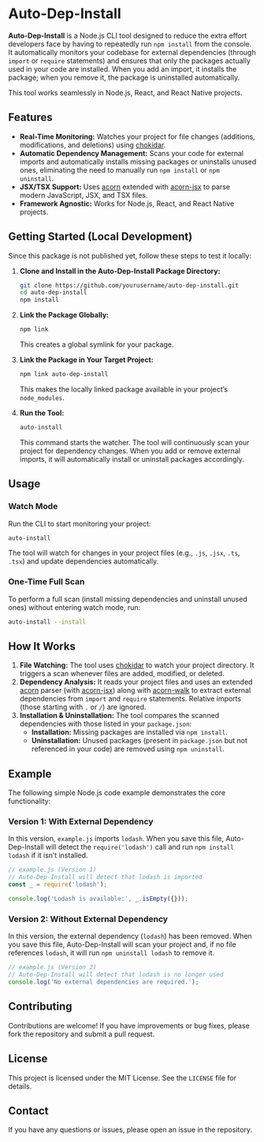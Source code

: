 # Auto-Dep-Install

**Auto-Dep-Install** is a Node.js CLI tool designed to reduce the extra effort developers face by having to repeatedly run `npm install` from the console. It automatically monitors your codebase for external dependencies (through `import` or `require` statements) and ensures that only the packages actually used in your code are installed. When you add an import, it installs the package; when you remove it, the package is uninstalled automatically. 

This tool works seamlessly in Node.js, React, and React Native projects.

## Features
- **Real-Time Monitoring:** Watches your project for file changes (additions, modifications, and deletions) using [chokidar](https://www.npmjs.com/package/chokidar).
- **Automatic Dependency Management:** Scans your code for external imports and automatically installs missing packages or uninstalls unused ones, eliminating the need to manually run `npm install` or `npm uninstall`.
- **JSX/TSX Support:** Uses [acorn](https://www.npmjs.com/package/acorn) extended with [acorn-jsx](https://www.npmjs.com/package/acorn-jsx) to parse modern JavaScript, JSX, and TSX files.
- **Framework Agnostic:** Works for Node.js, React, and React Native projects.

## Getting Started (Local Development)
Since this package is not published yet, follow these steps to test it locally:

1. **Clone and Install in the Auto-Dep-Install Package Directory:**
   ```sh
   git clone https://github.com/yourusername/auto-dep-install.git
   cd auto-dep-install
   npm install
   ```

2. **Link the Package Globally:**
   ```sh
   npm link
   ```
   This creates a global symlink for your package.

3. **Link the Package in Your Target Project:**
   ```sh
   npm link auto-dep-install
   ```
   This makes the locally linked package available in your project’s `node_modules`.

4. **Run the Tool:**
   ```sh
   auto-install
   ```
   This command starts the watcher. The tool will continuously scan your project for dependency changes. When you add or remove external imports, it will automatically install or uninstall packages accordingly.

## Usage
### Watch Mode
Run the CLI to start monitoring your project:
```sh
auto-install
```
The tool will watch for changes in your project files (e.g., `.js`, `.jsx`, `.ts`, `.tsx`) and update dependencies automatically.

### One-Time Full Scan
To perform a full scan (install missing dependencies and uninstall unused ones) without entering watch mode, run:
```sh
auto-install --install
```

## How It Works
1. **File Watching:** The tool uses [chokidar](https://www.npmjs.com/package/chokidar) to watch your project directory. It triggers a scan whenever files are added, modified, or deleted.
2. **Dependency Analysis:** It reads your project files and uses an extended [acorn](https://www.npmjs.com/package/acorn) parser (with [acorn-jsx](https://www.npmjs.com/package/acorn-jsx)) along with [acorn-walk](https://www.npmjs.com/package/acorn-walk) to extract external dependencies from `import` and `require` statements. Relative imports (those starting with `.` or `/`) are ignored.
3. **Installation & Uninstallation:** The tool compares the scanned dependencies with those listed in your `package.json`:
   - **Installation:** Missing packages are installed via `npm install`.
   - **Uninstallation:** Unused packages (present in `package.json` but not referenced in your code) are removed using `npm uninstall`.

## Example
The following simple Node.js code example demonstrates the core functionality:

### Version 1: With External Dependency
In this version, `example.js` imports `lodash`. When you save this file, Auto-Dep-Install will detect the `require('lodash')` call and run `npm install lodash` if it isn’t installed.

```javascript
// example.js (Version 1)
// Auto-Dep-Install will detect that lodash is imported
const _ = require('lodash');

console.log('Lodash is available:', _.isEmpty({}));
```

### Version 2: Without External Dependency
In this version, the external dependency (`lodash`) has been removed. When you save this file, Auto-Dep-Install will scan your project and, if no file references `lodash`, it will run `npm uninstall lodash` to remove it.

```javascript
// example.js (Version 2)
// Auto-Dep-Install will detect that lodash is no longer used
console.log('No external dependencies are required.');
```

## Contributing
Contributions are welcome! If you have improvements or bug fixes, please fork the repository and submit a pull request.

## License
This project is licensed under the MIT License. See the `LICENSE` file for details.

## Contact
If you have any questions or issues, please open an issue in the repository.

